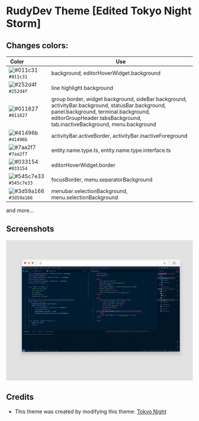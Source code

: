 # RudyDev Theme [Edited Tokyo Night Storm]

## Changes colors:

| Color&nbsp;&nbsp;&nbsp;&nbsp;&nbsp;&nbsp;&nbsp;&nbsp;&nbsp;&nbsp;&nbsp;&nbsp;&nbsp;&nbsp;&nbsp; | Use |
| ---------- | ------------------------------------------------------------ |
| ![#011c31](https://place-hold.it/15/011c31/011c31) `#011c31` | background, editorHoverWidget.background |
| ![#252d4f](https://place-hold.it/15/252d4f/252d4f?text=+) `#252d4f` | line highlight background |
| ![#011627](https://place-hold.it/15/011627/011627?text=+) `#011627` | group border, widget background, sideBar background, activityBar.background, statusBar.background, panel.background, terminal.background, editorGroupHeader.tabsBackground, tab.inactiveBackground, menu.background |
| ![#41496b](https://place-hold.it/15/41496b/41496b?text=+) `#41496b` | activityBar.activeBorder, activityBar.inactiveForeground |
| ![#7aa2f7](https://place-hold.it/15/7aa2f7/7aa2f7?text=+) `#7aa2f7` | entity.name.type.ts, entity.name.type.interface.ts |
| ![#033154](https://place-hold.it/15/033154/033154?text=+) `#033154` | editorHoverWidget.border |
| ![#545c7e33](https://place-hold.it/15/545c7e33/545c7e33?text=+) `#545c7e33` | focusBorder, menu.separatorBackground |
| ![#3d59a166](https://place-hold.it/15/3d59a166/3d59a166?text=+) `#3d59a166` | menubar.selectionBackground, menu.selectionBackground |


and more...

## Screenshots

![screen-theme](screen-theme.png)

## Credits

- This theme was created by modifying this theme: [Tokyo Night](https://github.com/enkia/tokyo-night-vscode-theme)
